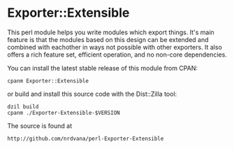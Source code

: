 # Exporter::Extensible

This perl module helps you write modules which export things.
It's main feature is that the modules based on this design can
be extended and combined with eachother in ways not possible
with other exporters.  It also offers a rich feature set,
efficient operation, and no non-core dependencies.

You can install the latest stable release of this module from CPAN:

    cpanm Exporter::Extensible

or build and install this source code with the Dist::Zilla tool:

    dzil build
    cpanm ./Exporter-Extensible-$VERSION

The source is found at

    http://github.com/nrdvana/perl-Exporter-Extensible
